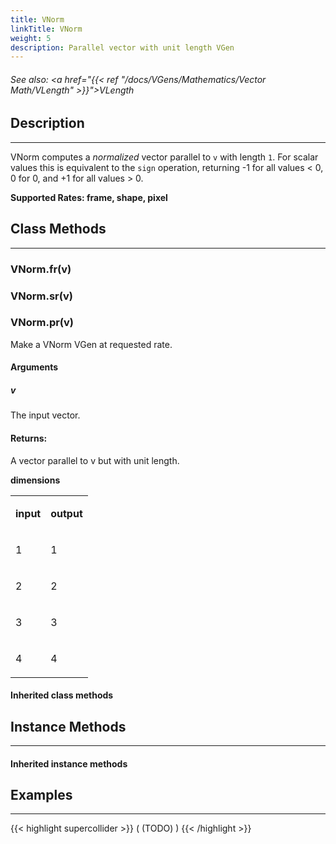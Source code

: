 ```yaml
---
title: VNorm
linkTitle: VNorm
weight: 5
description: Parallel vector with unit length VGen
---
```

<!-- generated file, please edit the original .schelp file(in the Scintillator repository) and then run schelpToMarkDown.scdscript to regenerate. -->
###### See also: <a href="{{< ref "/docs/VGens/Mathematics/Vector Math/VLength" >}}">VLength</a> 



## Description
---



VNorm computes a <em>normalized</em> vector parallel to <code>v</code> with length <code>1</code>. For scalar values this is equivalent to the <code>sign</code> operation, returning -1 for all values < 0, 0 for 0, and +1 for all values > 0.



<strong>Supported Rates: frame, shape, pixel</strong>



## Class Methods
---



### VNorm.fr(v)



### VNorm.sr(v)



### VNorm.pr(v)



Make a VNorm VGen at requested rate.



#### Arguments

##### v



The input vector.





#### Returns:



A vector parallel to v but with unit length.



<strong>dimensions</strong>


<table>
<tr><td>

<strong>input</strong>

</td><td>

<strong>output</strong>

</td></tr>
<tr><td>

1

</td><td>

1

</td></tr>
<tr><td>

2

</td><td>

2

</td></tr>
<tr><td>

3

</td><td>

3

</td></tr>
<tr><td>

4

</td><td>

4

</td></tr>

</table>


#### Inherited class methods



## Instance Methods
---



#### Inherited instance methods



## Examples
---



{{< highlight supercollider >}}
(
(TODO)
)
{{< /highlight >}}





